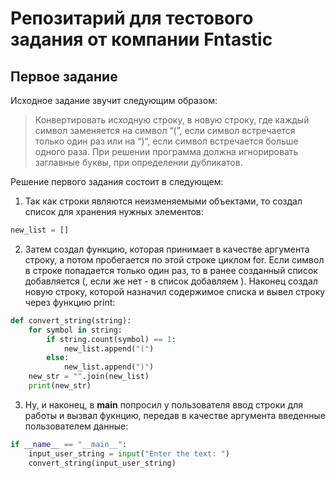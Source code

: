 # Репозитарий для тестового задания от компании Fntastic
## Первое задание
Исходное задание звучит следующим образом:
> Конвертировать исходную строку, в новую строку, где каждый символ заменяется на символ “(”, если символ встречается только один раз или на “)“, если символ встречается больше одного раза. При решении программа должна игнорировать заглавные буквы, при определении дубликатов.

Решение первого задания состоит в следующем:
1. Так как строки являются неизменяемыми объектами, то создал список для хранения нужных элементов:

``` python
new_list = []
```
2. Затем создал функцию, которая принимает в качестве аргумента строку, а потом пробегается по этой строке циклом for. Если символ в строке попадается только один раз, то в ранее созданный список добавляется (, если же нет - в список добавляем ). Наконец создал новую строку, которой назначил содержимое списка и вывел строку через функцию print:
``` python
def convert_string(string):
    for symbol in string:
        if string.count(symbol) == 1:
            new_list.append("(")
        else:
            new_list.append(")")
    new_str = "".join(new_list)
    print(new_str)
```

3. Ну, и наконец, в __main__ попросил у пользователя ввод строки для работы и вызвал фукнцию, передав в качестве аргумента введенные пользователем данные:
``` python
if __name__ == "__main__":
    input_user_string = input("Enter the text: ")
    convert_string(input_user_string)
```
